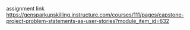 assignment link
https://gensparkupskilling.instructure.com/courses/111/pages/capstone-project-problem-statements-as-user-stories?module_item_id=632
